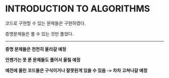 # INTRODUCTION TO ALGORITHMS


코드로 구현할 수 있는 문제들은 구현하였다.

증명문제들은 풀 수 있는 것만 풀었다.

***

**증명 문제들은 천천히 올라갈 예정**

**언젠가는 못 푼 문제들도 풀어서 올릴 예정**

**예전에 올린 코드들은 구식이거나 잘못된게 있을 수 있음 -> 차차 고쳐나갈 예정**



